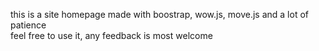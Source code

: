 this is a site homepage made with boostrap, wow.js, move.js and a lot of patience<br />
feel free to use it, any feedback is most welcome<br />